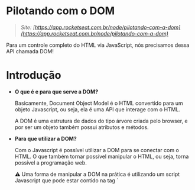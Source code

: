 # Pilotando com o DOM

> *Site: [https://app.rocketseat.com.br/node/pilotando-com-a-dom](https://app.rocketseat.com.br/node/pilotando-com-a-dom)*
> 

Para um controle completo do HTML via JavaScript, nós precisamos dessa API chamada DOM!

# Introdução

- **O que é e para que serve a DOM?**
    
    Basicamente, Document Object Model é o HTML convertido para um objeto Javascript, ou seja, ela é uma API que interage com o HTML.
    
    A DOM é uma estrutura de dados do tipo árvore criada pelo browser, e por ser um objeto também possui atributos e métodos.
    
- **Para que utilizar a DOM?**
    
    Com o Javascript é possível utilizar a DOM para se conectar com o HTML. O que também tornar possível manipular o HTML, ou seja, torna possível a programação web.
    
    <aside>
    ⚠️ Uma forma de manipular a DOM na prática é utilizando um script Javascript que pode estar contido na tag `<script>`.
    
    </aside>
    
- **Como é a DOM?**
    
    Uma representação simples da DOM pode ser observada na imagem abaixo.
    
    ![Pilotando%20com%20o%20DOM%20e57cce922a584bab94d5143e0058d026/Untitled.png](Pilotando%20com%20o%20DOM%20e57cce922a584bab94d5143e0058d026/Untitled.png)
    
    Outra representação da estrutura acime é:
    
    - `DOCUMENT` é a página em si.
        - `<html>` é o nó (pai) principal do documento.
            - `<head>` é um nó (filho) principal do documento.
                - `<title>` é um nó (filho de `<head>`)
                    - `"Documento HTML Teste"` é um nó (folha/filho)
                - `<meta>` é um nó (filho de `<head>`)
            - `<body>` é um nó (filho) principal do documento.
                - `<form id="j6">` é um nó (filho de `<body>`)
                    - `<div id="j6:j7">` é um nó (filho de `<form id="j6">`)
                        - `<div id="j6:j7_header">` é um nó (filho de `<div id="j6:j7">`)
                            - `"Documento HTML Teste"`, é um nó (folha/filho)
                        - `<div id="j6:j7_content">` é um nó (filho de `<div id="j6:j7">`)
                            - `<button id="j6:j9">` é um nó (filho de `<div id="j6:j7_content">`)
                                - `"Pesquisar"`, é um nó (folha/filho)

# Selecionando elementos

- **O que é getElementById?**
    
    É um método de captura do objeto document. Com ele é possível **capturar um elemento** do HTML **através do ID** do elemento.
    
    ```html
    <!DOCTYPE html>
    <html lang="en">
    <head>
        <meta charset="UTF-8">
        <meta http-equiv="X-UA-Compatible" content="IE=edge">
        <meta name="viewport" content="width= , initial-scale=1.0">
        <title>Meu blog</title>
    </head>
    <body>
        <h1 id="my-blog">Meu blog</h1>
        <script src="script.js"></script>
    </body>
    </html>
    ```
    
    ```jsx
    const element = document.getElementById("my-blog");
    console.log(element)
    ```
    
    Dessa forma é possível manipular este elemento e seus filhos posteriormente.
    
- **O que é getElementsByClassName?**
    
    É um método com a mesma finalidade que o `document.getElementById()`, mas neste caso ao invés de ser retornado um elemento, será **retornado** um `HTMLCollection` de **elementos que possuem a classe** específicada.
    
    ```html
    <!DOCTYPE html>
    <html lang="en">
    <head>
        <meta charset="UTF-8">
        <meta http-equiv="X-UA-Compatible" content="IE=edge">
        <meta name="viewport" content="width= , initial-scale=1.0">
        <title>Meu blog</title>
    </head>
    <body>
        <h1 id="my-blog">Meu blog</h1>
        <h2 class="posts">Post 1</h2>
        <h2 class="posts">Post 2</h2>
        
        <script src="script.js"></script>
    </body>
    </html>
    ```
    
    ```jsx
    const elements = document.getElementsByClassName("posts");
    console.log(elements)
    ```
    
    <aside>
    ⚠️ Para mais informações sobre `HTMLCollection` acesse o seguinte [documento do MDN](https://developer.mozilla.org/pt-BR/docs/Web/API/HTMLCollection).
    
    </aside>
    
- **O que é getElementsByTagName?**
    
    É um método muito parecido com `document.getElementsByClassName()`, mas nesse caso é buscado os **elementos** através do **nome da tag** e não do valor da classe.
    
    ```html
    <!DOCTYPE html>
    <html lang="en">
    <head>
        <meta charset="UTF-8">
        <meta http-equiv="X-UA-Compatible" content="IE=edge">
        <meta name="viewport" content="width= , initial-scale=1.0">
        <title>Meu blog</title>
    </head>
    <body>
        <h1 id="my-blog">Meu blog</h1>
        <script src="script.js"></script>
    </body>
    </html>
    ```
    
    ```jsx
    const elements = document.getElementsByTagName("meta");
    console.log(elements)
    ```
    
- **O que é querySelector?**
    
    É um método de captura de elementos utilizando o seletor (o mesmo mecanismo de busca utilizado pelo CSS). Nesse método é retornado apenas o primeiro elemento que possui o seletor buscado.
    
    Para melhor entendimento, os seletores podem ser, o nome da tag, o valor da classe, o valor do id, atributos, etc.
    
    ```html
    <!DOCTYPE html>
    <html lang="en">
    <head>
        <meta charset="UTF-8">
        <meta http-equiv="X-UA-Compatible" content="IE=edge">
        <meta name="viewport" content="width= , initial-scale=1.0">
        <title>Meu blog</title>
    </head>
    <body>
        <h1 id="my-blog">Meu blog</h1>
        <h2 class="posts">Post 1</h2>
        <h2 class="posts">Post 2</h2>
        
        <script src="script.js"></script>
    </body>
    </html>
    ```
    
    ```jsx
    const element = document.querySelector(".posts");
    console.log(element)
    ```
    
    Outros exemplos de parâmetros de busca são:
    
    - `"#valor_id"` para buscar pelo id;
    - `".valor_class"` para buscar pela classe;
    - `"nome_tag"` para buscar pela tag, e;
    - `"[nome_atributo]"` para buscar pelo atributo.
    - `"identificador_elemento indentificador_elemento_interno"` para definir um caminho de busca entre os elementos
    
    <aside>
    ⚠️ Para mais informações sobre o método `document.querySelector()` acesse a [documentação do MDN](https://developer.mozilla.org/pt-BR/docs/Web/API/Document/querySelector) e para mais informações sobre selectors acesse o seguinte [documento do MDN](https://developer.mozilla.org/en-US/docs/Learn/CSS/Building_blocks/Selectors).
    
    </aside>
    
- **O que é querySelectorAll?**
    
    É muito parecido com o método `document.querySelector()`, mas neste caso é retornado um `NodeList`.
    
    <aside>
    ⚠️ Para mais informações sobre `NodeList` Acesse seguinte [documentação do MDN](https://developer.mozilla.org/pt-BR/docs/Web/API/NodeList).
    
    </aside>
    
- **Qual é o melhor método de seleção de elementos?**
    
    A resposta direta é, depende. Depende da necessidade. Para clarear um pouco mais a resposta, pode-se guiar a escolha pelo retorno de cada método.
    
    - `document.getElementById()` retorna um **element**.
    - `document.getElementsByClassName()` retorna um **HTMLCollection**.
    - `document.getElementsByTagName()` retorna um **HTMLCollection**.
    - `document.querySelector()` retorna um **element**.
    - `document.querySelectorAll()` retorna um **NodeList**.
    
    Agora só depende da necessidade!
    

# Manipulando conteúdos

- **O que é textContent?**
    
    É o atributo que indica qual o conteúdo de texto aplicado ao elemento ou aplicado aos seus filhos, o que torna possível alterar ou manipular este valor com Javascript.
    
    ```html
    <!DOCTYPE html>
    <html lang="en">
    <head>
        <meta charset="UTF-8">
        <meta http-equiv="X-UA-Compatible" content="IE=edge">
        <meta name="viewport" content="width=device-width, initial-scale=1.0">
        <title>Document</title>
    </head>
    <body>
        <h1>Hello</h1>
        <script src="./script.js"></script>
    </body>
    </html>
    ```
    
    ```jsx
    const element = document.querySelector("h1")
    element.textContent += " brothers"
    ```
    
    O interessante do `textContent` é que, ao capturar trabalhar com este atributo, é utilizado todo o texto contido no elemento, ou seja, **mesmo que o conteúdo não seja visível**, ele **será retornado** para o `textContent`. Como demonstrado abaixo.
    
    ```html
    <body>
        <h1>
            <span>Hello
                <span style="display: none;">
                    World
                </span>
            </span>
        </h1>
        <script src="./dom/dom.js"></script>
    </body>
    ```
    
    ```jsx
    const element = document.querySelector("h1");
    console.log(element.textContent);
    ```
    
    ![Console](Pilotando%20com%20o%20DOM%20e57cce922a584bab94d5143e0058d026/Untitled%201.png)
    
    Console
    
- **O que é innerText?**
    
    É parecido com textContent, mas este atributo trabalha somente com o texto vísivel, ou seja, não aplica espaços, tabulações ou qualquer outro conteúdo implícito, **apenas conteúdo explícito**.
    
    ```html
    <body>
        <h1>
            <span>Hello
                <span style="display: none;">
                    World
                </span>
            </span>
        </h1>
        <script src="./script.js"></script>
    </body>
    ```
    
    ```jsx
    const element = document.querySelector("h1");
    console.log(element.innerText);
    ```
    
    ![Console](Pilotando%20com%20o%20DOM%20e57cce922a584bab94d5143e0058d026/Untitled%202.png)
    
    Console
    
- **O que é innerHTML?**
    
    É o atributo que define o HTML interno de um elemento. Dessa forma, é possível manipular todo o HTML contido no elemento, seja alterando o HTML já existente ou adicionando outras tags.
    
    ```html
    <!DOCTYPE html>
    <html lang="en">
    <head>
        <meta charset="UTF-8">
        <meta http-equiv="X-UA-Compatible" content="IE=edge">
        <meta name="viewport" content="width=device-width, initial-scale=1.0">
        <title>Document</title>
    </head>
    <body>
        <h1>
            Hello
        </h1>
        <script src="./script.js"></script>
    </body>
    </html>
    ```
    
    ```jsx
    const element = document.querySelector("h1");
    element.innerHTML += "<h3> Brother </h3>"
    ```
    
    ![Output](Pilotando%20com%20o%20DOM%20e57cce922a584bab94d5143e0058d026/Untitled%203.png)
    
    Output
    
- **O que é Value?**
    
    É o atributo que permite manipular o valor de tags que possuem valores de entrada, como é o caso da tag `<input>`. Além disso pode-se também manipular valores dos atributos do elemento, como demonstrado abaixo.
    
    ```html
    <!DOCTYPE html>
    <html lang="en">
    <head>
        <meta charset="UTF-8">
        <meta http-equiv="X-UA-Compatible" content="IE=edge">
        <meta name="viewport" content="width=device-width, initial-scale=1.0">
        <title>Document</title>
    </head>
    <body>
        <span class="a b c"></span>
        <script src="./script.js"></script>
    </body>
    </html>
    ```
    
    ```jsx
    const span = document.querySelector("span");
    const classes = span.classList;
    span.textContent = classes.value;
    ```
    
    ![Output](Pilotando%20com%20o%20DOM%20e57cce922a584bab94d5143e0058d026/Untitled%204.png)
    
    Output
    
- **Como manipular os atributos do elemento?**
    
    Para está tarefa utilizamos o método `setAttribute()`, passando para ele o nome do atributo e seu novo valor. Um fato interessante sobre este método é que, caso não haja o atributo no elemento, o atributo é criado e também é atributo o valor passado.
    
    ```html
    <!DOCTYPE html>
    <html lang="en">
    <head>
        <meta charset="UTF-8">
        <meta http-equiv="X-UA-Compatible" content="IE=edge">
        <meta name="viewport" content="width=device-width, initial-scale=1.0">
        <title>Document</title>
    </head>
    <body>
        <h1>Hello</h1>
        <script src="./script.js"></script>
    </body>
    </html>
    ```
    
    ```jsx
    const element = document.querySelector("h1")
    element.setAttribute("id", "header")
    
    const newElement = document.querySelector("#header")
    newElement.innerText += " Brother"
    ```
    
    <aside>
    ⚠️ Para mais informações sobre este método acesse a [documentação do MDN](https://developer.mozilla.org/pt-BR/docs/Web/API/Element/setAttribute).
    
    </aside>
    
    Pode-se também utilizar o método `getAttribute()` para capturar os valores de um atributo do elemento.
    
    ```jsx
    const element = document.querySelector("h1")
    element.setAttribute("id", "header")
    
    const newElement = document.querySelector("#header")
    newElement.getAttribute("id")
    ```
    
    Ou pode-se também remover atributos do elemento utilizando o método `removeAttribute()`.
    
    ```jsx
    const element = document.querySelector("h1")
    element.setAttribute("id", "header")
    
    element.remove("id")
    ```
    

# Manipulando estilos e classes

- **Como alterar estilos utilizando Javascript?**
    
    É possível alterar os estilos utilizando a propriedade style do elemento. Dessa forma, basta acessar a propriedade e definir qual atributo deseja alterar e informar um valor para este atributo.
    
    ```html
    <!DOCTYPE html>
    <html lang="en">
    <head>
        <meta charset="UTF-8">
        <meta http-equiv="X-UA-Compatible" content="IE=edge">
        <meta name="viewport" content="width=device-width, initial-scale=1.0">
        <title>Document</title>
    </head>
    <body>
        <h1>Hello Brother</h1>
        <script src="./script.js"></script>
    </body>
    </html>
    ```
    
    ```jsx
    const element = document.querySelector("body")
    element.style.backgroundColor = "#B13"
    ```
    
    Como essa manipulação é realizada através de uma propriedade, é possível realizar todo tipo de manipulação com os atributos de estilo. 
    
- **O que é classList?**
    
    É uma propriedade que possui uma coleção dos atributos de classes ativas de um determinado elemento, ou seja, através do `classList` pode-se manipular as classes de um elemento.
    
    Para realizar a manipulação do elemento podem ser utilizados os seguintes métodos:
    
    - `add()` para adicionar uma classe. Caso a classe já exista a adição é ignorada.
        
        ```jsx
        const element = document.querySelector("h1")
        element.classList.add("bye")
        ```
        
    - `remove()` para remover uma classe específica. Caso a classe não exista a operação é ignorada.
        
        ```jsx
        const element = document.querySelector("h1")
        element.classList.remove("bye")
        ```
        
    - `item()` para capturar o valor da classe através do índice da coleção.
        
        ```jsx
        const element = document.querySelector("h1")
        console.log(element.classList.item(0))
        ```
        
    - `toggle()` para remover (caso exista) ou adicionar (caso não exista) o valor da class. Para este método pode ser passado dois argumentos, o primeiro indica o valor da classe a ser buscada e o segundo uma condicional para a execução da operação.
        
        ```jsx
        const element = document.querySelector("h1")
        element.classList.toggle("bye", 1 < 10)
        ```
        
    - `contains()` para verificar se há a classe especificada no `classList`.
        
        ```jsx
        const element = document.querySelector("h1")
        console.log(element.classList.contains("bye"))
        ```
        

# Navegando pelos elementos

- **Como navegar pelos elementos da DOM?**
    
    Pode-se **navegar de três formas** entre os elementos:
    
    - A primeira é **navegar para o elemento pai** (parentElement ou parentNode). Para isso inicialmente precisa-se **capturar um elemento**.
        
        ```jsx
        const element = document.querySelector("body");
        ```
        
        Depois basta mostrar o elemento pai do elemento capturado anteriormente.
        
        ```jsx
        console.log(element.parentElement);
        // ou
        console.log(element.parentNode);
        ```
        
        <aside>
        ⚠️ O **parentElement** e **parentNode** têm basicamente a mesma função. A diferença básica está no nível de navegação necessário. Por exemplo, quando se está dentro do elemento `<html>` tanto o **parentElement** quanto o **parentNode** **funcionam bem** (sempre lembrando que **parentElement** busca **elementos** e **parentNode** busca **nós**), mas para caso onde está acima do elemento `<html>` o **parentElement** retorna `null` e **parentNode** retorna o **nó pai** do `<html>`.
        
        </aside>
        
    - A segunda forma é **navegar para os elementos filhos** (childNodes e children). Para capturar estes elementos, como na etapa anterior é necessário capturar um elemento antes.
        
        ```jsx
        const element = document.querySelector("body");
        ```
        
        E depois mostrar os elementos filhos, que serão mostrados em forma de lista.
        
        ```jsx
        console.log(element.childNodes);
        // ou
        console.log(element.children);
        ```
        
        <aside>
        ⚠️ O childNodes e children têm a mesma função, capturar os elementos filhos de um determinado elemento. Há diferença básica entre eles está no retorno. O **childNodes** captura todos os **nós filhos** de um elemento, inclusive os espaços dados no documento original (como indentação, etc.) e retorna uma **NodeList**. O **children** retorna um **HTMLCollection** com apenas os elementos contidos no elemento atual.
        
        </aside>
        
        Há também as propriedades de captura do **primeiro filho**:
        
        - `firstChild`, que retorna o primeiro nó encontrado
            
            ```jsx
            console.log(element.fistChild)
            ```
            
        - `firstElementChild`, que retorna o primeiro elemento encontrado
            
            ```jsx
            console.log(element.fistElementChild)
            ```
            
        
        E també há as propriedades de captura do **último filho**:
        
        - `lastChild`, que retorna o último nó encontrado
            
            ```jsx
            console.log(element.lastChild)
            ```
            
        - `lastElementChild`, que retorna o último elemento encontrado
            
            ```jsx
            console.log(element.lastElementChild)
            ```
            
    - A terceira forma **navegar entre os elementos irmãos**:
        - `nextSibling`, que retorna o próximo nó encontrado
            
            ```jsx
            console.log(element.nextSibling)
            ```
            
        - `nextElementSibling`, que retorna o próximo elemento encontrado
            
            ```jsx
            console.log(element.nextElementSibling)
            ```
            
        - `previousSibling`, que retorna o nó anterior (encontrado)
            
            ```jsx
            console.log(element.previousSibling)
            ```
            
        - `previousElementSibling`, que retorna o elemento anterior (encontrado)
            
            ```jsx
            console.log(element.previousElementSibling)
            ```
            

# Criando e adicionando elementos na página

- **Como criar elementos na página?**
    
    Para a tarefa de criar um elemento utilizamos o método createElement. Para sua utilização é necessário passar o nome do elemento a ser criado como parâmetro
    
    ```jsx
    const div = document.createElement("div");
    ```
    
    Agora com o elemento criado é possível adicionar texto dentro do elemento.
    
    ```jsx
    div.innerText = "Minha Div"
    ```
    
    Pode-se também realizar outras manipulações neste elemento.
    
- **Como adicionar elementos na página?**
    
    Para realizar a tarefa de adição de elementos utiliza-se basicamente os métodos append (adiciona depois) e prepend (adiciona antes). Para isso primero é necessário capturar um elemento de referência.
    
    ```jsx
    const element = document.querySelector("header");
    ```
    
    Depois basta utilizar o método para adicionar o elemento desejado ao elemento capturado. Para isso 
    
    ```jsx
    const div = document.createElement("div");
    div.innerText = "Minha Div";
    
    element.append(div);
    // ou
    element.prepend(div);
    ```
    
    Pode-se também utilizar métodos como o insertBefore para adicionar o elemento entre outros elementos. Para isso é necessário passar como parâmetro para o método inserBefore o nome do elemento que deseja adicionar e também o nome do elemento de referência, ou seja, **o elemento é adicionado antes de outro elemento referenciado**.
    
    ```jsx
    const div = document.createElement("div");
    const footer = document.querySelector("footer");
    
    element.insertBefore(div, footer);
    ```
    
    Se for necessário adicionar o elemento após um determinado elemento basta utilizar o parâmetro nextElementSibling ou nextSibling como referência do elemento a ser adicionado.
    
    ```jsx
    element.insertBefore(div, footer.nextElementSibling);
    // ou
    element.insertBefore(div, footer.nextSibling );
    
    ```
    

# Eventos

- **Como adicionar eventos a um elemento?**
    
    O Javascript na DOM é direcionado a eventos. Por isso saber utiliza-los é fundamental.
    
    Pode-se adicionar eventos a elementos de forma direta, indicando o **evento como um atributo** no elemento.
    
    Praticamente, é possível adicionar todo tipo de gatilho de evento, seja ele de mouse ou de teclado, como:
    
    - `onclick` (dar um clique em cima no elemento);
    - `ondbclick` (dar um clique duplo em cima do elemento);
    - `ondrag` (quando arrastar o elemento);
    - `ondraged` (quando terminar de arrastar o elemento);
    - `onblur` (quando sair da seleção);
    - `onabort` (quando abortar uma operação);
    - `onkeyup` (quando clicar e soltar a seta para cima);
    - `onkeydown` (quando clicar e soltar a seta para baixo);
    - `onkeypress` (quando clicar e soltar qualquer tecla sem ser teclas de controle);
    - `mouseover` (quando passar o mouse por cima);
    - `mouseout` (quando tirar o mouse de cima);
    - etc;
    
    ```html
    <!DOCTYPE html>
    <html lang="en">
    <head>
        <meta charset="UTF-8">
        <meta http-equiv="X-UA-Compatible" content="IE=edge">
        <meta name="viewport" content="width= , initial-scale=1.0">
        <title>Meu blog</title>
    </head>
    <body>
        <header>
            <h1 onclick="print()">Blog</h1>
        </header>
        <script src="script.js"></script>
    </body>
    </html>
    ```
    
    ```jsx
    function print() {
        console.log("Printei!")
    }
    ```
    
- **Como adicionar eventos via JS?**
    
    Pode-se também **adicionar um evento via Javascript** utilizando o método `addEventListener()`. Para utilizar este método deve ser passado dois parâmetros, o primeiro é o tipo de evento que será escutado como gatilho e o outro é a função que será executada caso o gatilho seja disparado.
    
    <aside>
    ⚠️ Lembrando que, caso a função seja definida utilizando os parênteses a função já será executada ao carregar a página. Então se a intenção for executar a função sem após o disparo do gatilho deve-se definir a função sem os parênteses.
    
    </aside>
    
    ```jsx
    const h1 = document.querySelector("h1");
    h1.addEventListener("click", print);
    
    function print() {
        console.log("Printei!");
    }
    ```
    
    Outro forma de definir eventos via Javascript é **definir diretamente o parâmetro** que deseja adicionar o evento.
    
    ```jsx
    const h1 = document.querySelector("h1");
    h1.onclick = print
    
    function print() {
        console.log("Printei!");
    }
    ```
    
    <aside>
    ⚠️ Basicamente a diferença entre as duas formas de definir eventos é, a primeira forma permite adicionar mais eventos posteriormente, já a segunda só permite definir o evento uma única vez.
    
    </aside>
    
    <aside>
    ⚠️ Um fator interessante sobre definir eventos via Javascript ou via HTML, é que via Javascript o método não será mostrado no documento HTML. Já a definição diretamente no HTML o método estará exposto no documento.
    
    </aside>
    
- **O que é o parâmentro event?**
    
    Este parâmetro é um objeto do evento em si, ou seja, todos atributos e métodos relacionadas ao evento estão disponíveis neste objeto.
    
    ```jsx
    const h1 = document.querySelector("h1");
    h1.addEventListener("click", (event) => {
    	console.log(event);
    }
    ```
    

# Praticando

- **O que será práticado?**
    
    O desafio é fazer um botão que quando clicado desaparece e faz aparecer uma caixa com uma mensagem na frente. E também quando a caixa com a mensagem estiver visível é necessário apertar a tecla ESC para ela desaparecer e fazer aparecer o botão novamente.
    
    ```jsx
    <!DOCTYPE html>
    <html lang="en">
    <head>
        <meta charset="UTF-8">
        <meta http-equiv="X-UA-Compatible" content="IE=edge">
        <meta name="viewport" content="width=device-width, initial-scale=1.0">
        <link rel="stylesheet" href="https://unpkg.com/tailwindcss/dist/tailwind.min.css">
        <title>Modal</title>
    </head>
    <body class="h-screen bg-purple-100 flex flex-col items-center justify-center">
        <button id="openModal" class="bg-purple-700 text-white py-2 px-4 rounded">
            Open Window
        </button>
    
        <div class="modal-wrapper invisible fixed bg-gray-500 w-screen h-screen flex items-center justify-center">
            <div class="p-8 bg-white text-center rounded">
                Press ESC to close
            </div>
        </div>
        
        <script src="script.js"></script>
    </body>
    </html>
    ```
    
    ```jsx
    const button = document.querySelector("#openModal")
    const div = document.querySelector("div")
    
    button.addEventListener("click", () => {
        toggleVisibleDivAndButton()
    })
    
    document.addEventListener("keydown", (event) => {
        if (event.key === "Escape") {
            toggleVisibleDivAndButton()
        }
    })
    
    function toggleVisibleDivAndButton() {
        div.classList.toggle("invisible");
        button.classList.toggle("invisible");
    }
    ```
    

<aside>
⚠️ Para mais informações sobre o objeto DOM acesse a [documentação do MDN](https://developer.mozilla.org/pt-BR/docs/Web/API/Document_Object_Model).

</aside>